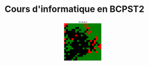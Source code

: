 #  Cours d'informatique en BCPST2

<center>
<img src=https://raw.githubusercontent.com/cpge-itc/bcpst2/main/files/9_automate_cellulaire/fire.png width=25%>
</center>
